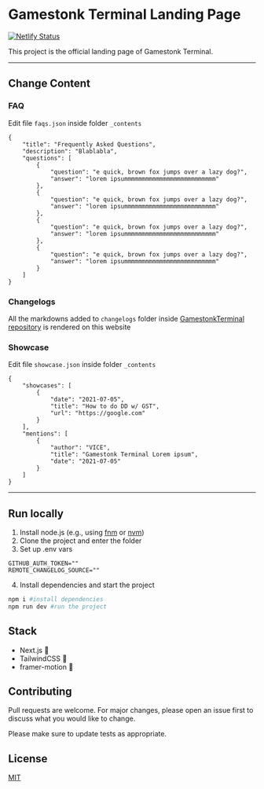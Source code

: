 # Gamestonk Terminal Landing Page
[![Netlify Status](https://api.netlify.com/api/v1/badges/9c5ee586-fa8c-48d9-b02e-0d583078ee03/deploy-status)](https://app.netlify.com/sites/gamestonkterminal/deploys)

This project is the official landing page of Gamestonk Terminal.

---

## Change Content

### FAQ
Edit file `faqs.json` inside folder `_contents`
```
{
    "title": "Frequently Asked Questions",
    "description": "Blablabla",
    "questions": [
        {
            "question": "e quick, brown fox jumps over a lazy dog?",
            "answer": "lorem ipsummmmmmmmmmmmmmmmmmmmmmmmmm"
        },
        {
            "question": "e quick, brown fox jumps over a lazy dog?",
            "answer": "lorem ipsummmmmmmmmmmmmmmmmmmmmmmmmm"
        },
        {
            "question": "e quick, brown fox jumps over a lazy dog?",
            "answer": "lorem ipsummmmmmmmmmmmmmmmmmmmmmmmmm"
        },
        {
            "question": "e quick, brown fox jumps over a lazy dog?",
            "answer": "lorem ipsummmmmmmmmmmmmmmmmmmmmmmmmm"
        }
    ]
}
```


### Changelogs
All the markdowns added to `changelogs` folder inside [GamestonkTerminal repository](https://github.com/GamestonkTerminal/GamestonkTerminal) is rendered on this website

### Showcase
Edit file `showcase.json` inside folder `_contents`
```
{
    "showcases": [
        {
            "date": "2021-07-05",
            "title": "How to do DD w/ GST",
            "url": "https://google.com"
        }
    ],
    "mentions": [
        {
            "author": "VICE",
            "title": "Gamestonk Terminal Lorem ipsum",
            "date": "2021-07-05"
        }
    ]
}
```



---

## Run locally

1. Install node.js (e.g., using [fnm](https://github.com/Schniz/fnm) or [nvm](https://github.com/nvm-sh/nvm))
2. Clone the project and enter the folder
3. Set up .env vars
```
GITHUB_AUTH_TOKEN=""
REMOTE_CHANGELOG_SOURCE=""
```
4. Install dependencies and start the project
```bash
npm i #install dependencies
npm run dev #run the project
```

## Stack
- Next.js 🚀
- TailwindCSS 🎨
- framer-motion 👋

## Contributing
Pull requests are welcome. For major changes, please open an issue first to discuss what you would like to change.

Please make sure to update tests as appropriate.

## License
[MIT](https://choosealicense.com/licenses/mit/)
